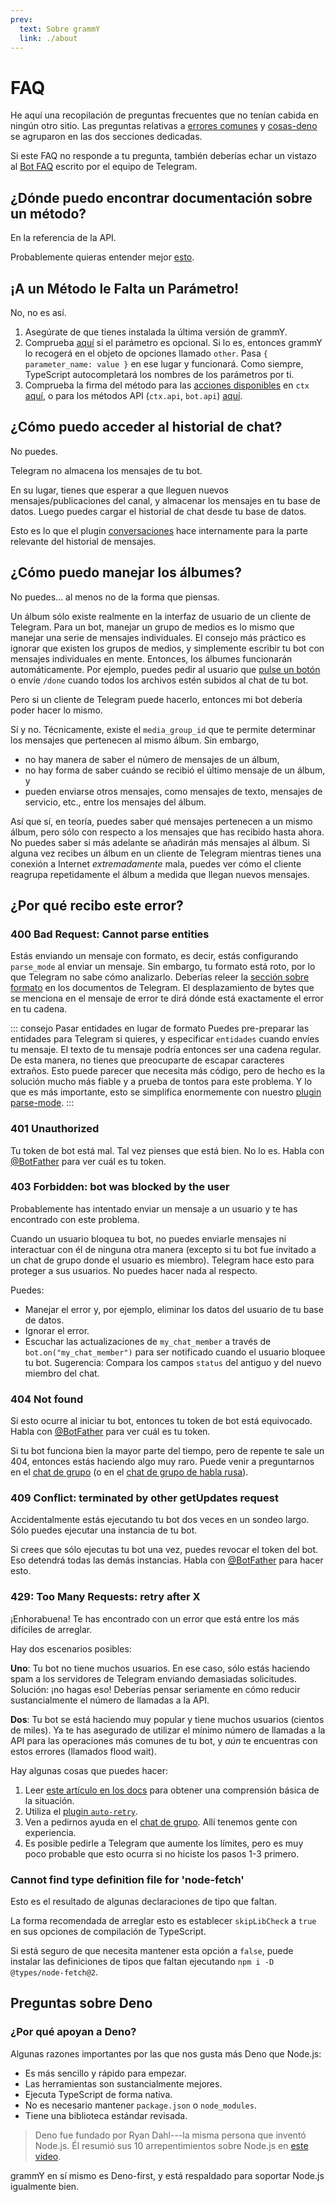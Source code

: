```yaml
---
prev:
  text: Sobre grammY
  link: ./about
---
```


# FAQ

He aquí una recopilación de preguntas frecuentes que no tenían cabida en ningún
otro sitio. Las preguntas relativas a
[errores comunes](#¿por-que-recibo-este-error) y
[cosas-deno](#preguntas-sobre-deno) se agruparon en las dos secciones dedicadas.

Si este FAQ no responde a tu pregunta, también deberías echar un vistazo al
[Bot FAQ](https://core.telegram.org/bots/faq) escrito por el equipo de Telegram.

## ¿Dónde puedo encontrar documentación sobre un método?

En la referencia de la API.

Probablemente quieras entender mejor [esto](../guide/).

## ¡A un Método le Falta un Parámetro!

No, no es así.

1. Asegúrate de que tienes instalada la última versión de grammY.
2. Comprueba [aquí](https://core.telegram.org/bots/api) si el parámetro es
   opcional. Si lo es, entonces grammY lo recogerá en el objeto de opciones
   llamado `other`. Pasa `{ parameter_name: value }` en ese lugar y funcionará.
   Como siempre, TypeScript autocompletará los nombres de los parámetros por ti.
3. Comprueba la firma del método para las
   [acciones disponibles](../guide/context#acciones-disponibles) en `ctx`
   [aquí](/ref/core/context#methods), o para los métodos API (`ctx.api`,
   `bot.api`) [aquí](/ref/core/api#methods).

## ¿Cómo puedo acceder al historial de chat?

No puedes.

Telegram no almacena los mensajes de tu bot.

En su lugar, tienes que esperar a que lleguen nuevos mensajes/publicaciones del
canal, y almacenar los mensajes en tu base de datos. Luego puedes cargar el
historial de chat desde tu base de datos.

Esto es lo que el plugin [conversaciones](../plugins/conversations) hace
internamente para la parte relevante del historial de mensajes.

## ¿Cómo puedo manejar los álbumes?

No puedes... al menos no de la forma que piensas.

Un álbum sólo existe realmente en la interfaz de usuario de un cliente de
Telegram. Para un bot, manejar un grupo de medios es lo mismo que manejar una
serie de mensajes individuales. El consejo más práctico es ignorar que existen
los grupos de medios, y simplemente escribir tu bot con mensajes individuales en
mente. Entonces, los álbumes funcionarán automáticamente. Por ejemplo, puedes
pedir al usuario que [pulse un botón](../plugins/keyboard#teclados-en-linea) o
envíe `/done` cuando todos los archivos estén subidos al chat de tu bot.

Pero si un cliente de Telegram puede hacerlo, entonces mi bot debería poder
hacer lo mismo.

Sí y no. Técnicamente, existe el `media_group_id` que te permite determinar los
mensajes que pertenecen al mismo álbum. Sin embargo,

- no hay manera de saber el número de mensajes de un álbum,
- no hay forma de saber cuándo se recibió el último mensaje de un álbum, y
- pueden enviarse otros mensajes, como mensajes de texto, mensajes de servicio,
  etc., entre los mensajes del álbum.

Así que sí, en teoría, puedes saber qué mensajes pertenecen a un mismo álbum,
pero sólo con respecto a los mensajes que has recibido hasta ahora. No puedes
saber si más adelante se añadirán más mensajes al álbum. Si alguna vez recibes
un álbum en un cliente de Telegram mientras tienes una conexión a Internet
_extremadamente_ mala, puedes ver cómo el cliente reagrupa repetidamente el
álbum a medida que llegan nuevos mensajes.

## ¿Por qué recibo este error?

### 400 Bad Request: Cannot parse entities

Estás enviando un mensaje con formato, es decir, estás configurando `parse_mode`
al enviar un mensaje. Sin embargo, tu formato está roto, por lo que Telegram no
sabe cómo analizarlo. Deberías releer la
[sección sobre formato](https://core.telegram.org/bots/api#formatting-options)
en los documentos de Telegram. El desplazamiento de bytes que se menciona en el
mensaje de error te dirá dónde está exactamente el error en tu cadena.

::: consejo Pasar entidades en lugar de formato Puedes pre-preparar las
entidades para Telegram si quieres, y especificar `entidades` cuando envíes tu
mensaje. El texto de tu mensaje podría entonces ser una cadena regular. De esta
manera, no tienes que preocuparte de escapar caracteres extraños. Esto puede
parecer que necesita más código, pero de hecho es la solución mucho más fiable y
a prueba de tontos para este problema. Y lo que es más importante, esto se
simplifica enormemente con nuestro [plugin parse-mode](../plugins/parse-mode).
:::

### 401 Unauthorized

Tu token de bot está mal. Tal vez pienses que está bien. No lo es. Habla con
[@BotFather](https://t.me/BotFather) para ver cuál es tu token.

### 403 Forbidden: bot was blocked by the user

Probablemente has intentado enviar un mensaje a un usuario y te has encontrado
con este problema.

Cuando un usuario bloquea tu bot, no puedes enviarle mensajes ni interactuar con
él de ninguna otra manera (excepto si tu bot fue invitado a un chat de grupo
donde el usuario es miembro). Telegram hace esto para proteger a sus usuarios.
No puedes hacer nada al respecto.

Puedes:

- Manejar el error y, por ejemplo, eliminar los datos del usuario de tu base de
  datos.
- Ignorar el error.
- Escuchar las actualizaciones de `my_chat_member` a través de
  `bot.on("my_chat_member")` para ser notificado cuando el usuario bloquee tu
  bot. Sugerencia: Compara los campos `status` del antiguo y del nuevo miembro
  del chat.

### 404 Not found

Si esto ocurre al iniciar tu bot, entonces tu token de bot está equivocado.
Habla con [@BotFather](https://t.me/BotFather) para ver cuál es tu token.

Si tu bot funciona bien la mayor parte del tiempo, pero de repente te sale un
404, entonces estás haciendo algo muy raro. Puede venir a preguntarnos en el
[chat de grupo](https://t.me/grammyjs) (o en el
[chat de grupo de habla rusa](https://t.me/grammyjs_ru)).

### 409 Conflict: terminated by other getUpdates request

Accidentalmente estás ejecutando tu bot dos veces en un sondeo largo. Sólo
puedes ejecutar una instancia de tu bot.

Si crees que sólo ejecutas tu bot una vez, puedes revocar el token del bot. Eso
detendrá todas las demás instancias. Habla con
[@BotFather](https://t.me/BotFather) para hacer esto.

### 429: Too Many Requests: retry after X

¡Enhorabuena! Te has encontrado con un error que está entre los más difíciles de
arreglar.

Hay dos escenarios posibles:

**Uno**: Tu bot no tiene muchos usuarios. En ese caso, sólo estás haciendo spam
a los servidores de Telegram enviando demasiadas solicitudes. Solución: ¡no
hagas eso! Deberías pensar seriamente en cómo reducir sustancialmente el número
de llamadas a la API.

**Dos**: Tu bot se está haciendo muy popular y tiene muchos usuarios (cientos de
miles). Ya te has asegurado de utilizar el mínimo número de llamadas a la API
para las operaciones más comunes de tu bot, y _aún_ te encuentras con estos
errores (llamados flood wait).

Hay algunas cosas que puedes hacer:

1. Leer [este artículo en los docs](../advanced/flood) para obtener una
   comprensión básica de la situación.
2. Utiliza el [plugin `auto-retry`](../plugins/auto-retry).
3. Ven a pedirnos ayuda en el [chat de grupo](https://t.me/grammyjs). Allí
   tenemos gente con experiencia.
4. Es posible pedirle a Telegram que aumente los límites, pero es muy poco
   probable que esto ocurra si no hiciste los pasos 1-3 primero.

### Cannot find type definition file for 'node-fetch'

Esto es el resultado de algunas declaraciones de tipo que faltan.

La forma recomendada de arreglar esto es establecer `skipLibCheck` a `true` en
sus opciones de compilación de TypeScript.

Si está seguro de que necesita mantener esta opción a `false`, puede instalar
las definiciones de tipos que faltan ejecutando `npm i -D @types/node-fetch@2`.

## Preguntas sobre Deno

### ¿Por qué apoyan a Deno?

Algunas razones importantes por las que nos gusta más Deno que Node.js:

- Es más sencillo y rápido para empezar.
- Las herramientas son sustancialmente mejores.
- Ejecuta TypeScript de forma nativa.
- No es necesario mantener `package.json` o `node_modules`.
- Tiene una biblioteca estándar revisada.

> Deno fue fundado por Ryan Dahl---la misma persona que inventó Node.js. Él
> resumió sus 10 arrepentimientos sobre Node.js en
> [este video](https://youtu.be/M3BM9TB-8yA).

grammY en sí mismo es Deno-first, y está respaldado para soportar Node.js
igualmente bien.

